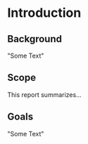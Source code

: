 # Introduction

## Background
"Some Text"

## Scope
This report summarizes...

## Goals
"Some Text"


